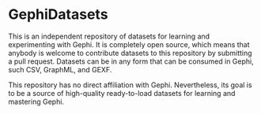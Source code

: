 # GephiDatasets
This is an independent repository of datasets for learning and experimenting with Gephi. It is completely open source, which means that anybody is welcome to contribute datasets to this repository by submitting a pull request. 
Datasets can be in any form that can be consumed in Gephi, such CSV, GraphML, and GEXF. 

This repository has no direct affiliation with Gephi. Nevertheless, its goal is to be a source of high-quality ready-to-load datasets for learning and mastering Gephi.

